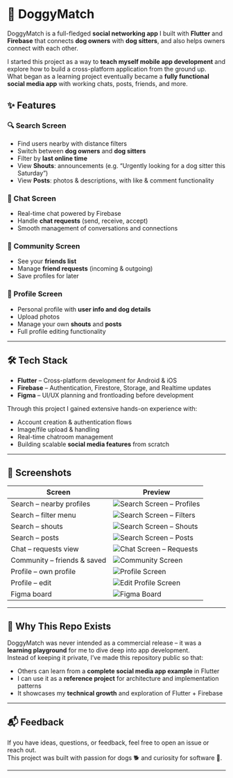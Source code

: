 # 🐾 DoggyMatch

DoggyMatch is a full-fledged **social networking app** I built with **Flutter** and **Firebase** that connects **dog owners** with **dog sitters**, and also helps owners connect with each other.  

I started this project as a way to **teach myself mobile app development** and explore how to build a cross-platform application from the ground up.  
What began as a learning project eventually became a **fully functional social media app** with working chats, posts, friends, and more.  

## ✨ Features

### 🔍 Search Screen
- Find users nearby with distance filters  
- Switch between **dog owners** and **dog sitters**  
- Filter by **last online time**  
- View **Shouts**: announcements (e.g. “Urgently looking for a dog sitter this Saturday”)  
- View **Posts**: photos & descriptions, with like & comment functionality  

### 💬 Chat Screen
- Real-time chat powered by Firebase  
- Handle **chat requests** (send, receive, accept)  
- Smooth management of conversations and connections  

### 👥 Community Screen
- See your **friends list**  
- Manage **friend requests** (incoming & outgoing)  
- Save profiles for later  

### 🐶 Profile Screen
- Personal profile with **user info and dog details**  
- Upload photos  
- Manage your own **shouts** and **posts**  
- Full profile editing functionality  

---

## 🛠️ Tech Stack

- **Flutter** – Cross-platform development for Android & iOS  
- **Firebase** – Authentication, Firestore, Storage, and Realtime updates  
- **Figma** – UI/UX planning and frontloading before development  

Through this project I gained extensive hands-on experience with:
- Account creation & authentication flows  
- Image/file upload & handling  
- Real-time chatroom management  
- Building scalable **social media features** from scratch  

---

## 📸 Screenshots

| Screen | Preview |
|--------|---------|
| Search – nearby profiles | ![Search Screen – Profiles](images/search_profiles.jpg) |
| Search – filter menu | ![Search Screen – Filters](images/search_filters.jpg) |
| Search – shouts | ![Search Screen – Shouts](images/search_shouts.jpg) |
| Search – posts | ![Search Screen – Posts](images/search_posts.jpg) |
| Chat – requests view | ![Chat Screen – Requests](images/chat_requests.jpg) |
| Community – friends & saved | ![Community Screen](images/community.jpg) |
| Profile – own profile | ![Profile Screen](images/profile.jpg) |
| Profile – edit | ![Edit Profile Screen](images/profile_edit.jpg) |
| Figma board | ![Figma Board](images/figma_board.jpg) |

---

## 🚀 Why This Repo Exists

DoggyMatch was never intended as a commercial release – it was a **learning playground** for me to dive deep into app development.  
Instead of keeping it private, I’ve made this repository public so that:
- Others can learn from a **complete social media app example** in Flutter  
- I can use it as a **reference project** for architecture and implementation patterns  
- It showcases my **technical growth** and exploration of Flutter + Firebase  

---

## 📬 Feedback

If you have ideas, questions, or feedback, feel free to open an issue or reach out.  
This project was built with passion for dogs 🐕 and curiosity for software 📱.

---
